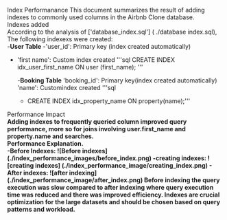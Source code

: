 Index Performanance
This document summarizes the result of adding indexes to commonly used columns in the Airbnb Clone database.<br/>
Indexes added<br>
According to the analysis of ['database_index.sql'] ( ./database index.sql), The following indexexs were created:<br/>
-**User Table**
 -'user_id': Primary key (index created automatically)
- 'first name': Custom index created
  '''sql
  CREATE INDEX idx_user_first_name ON user (first_name);
  '''

  -**Booking Table**
  'booking_id': Primary key(index created automatically)
   'name': Customindex created
   '''sql
  - CREATE INDEX idx_property_name ON property(name);'''
    
Performance Impact<b><br>
Adding indexes to frequently queried column improved query performance, more so for joins involving  user.first_name and property.name and searches.<br/>
Performance Explanation.<br/>
-**Before Indexes:**
![Before indexes] (./index_performance_images/before_index.png)
-**creating indexes:**
 ![creating indexes] (./index_performance_image/creating_index.png)
 -**After indexes:**
 ![after indexing] (./index_performance_image/after_index.png)
Before indexing the query execution was slow compared to after indexing where query execution time was reduced and there was improved efficiency.
Indexes are crucial optimization for the large datasets and should be chosen based on query patterns and workload.
